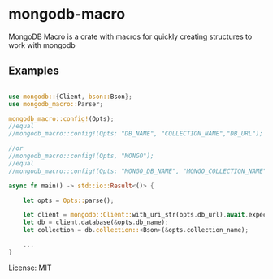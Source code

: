# mongodb-macro

MongoDB Macro is a crate with macros for quickly creating structures to work with mongodb

## Examples
```rust

use mongodb::{Client, bson::Bson};
use mongodb_macro::Parser;

mongodb_macro::config!(Opts);
//equal
//mongodb_macro::config!(Opts; "DB_NAME", "COLLECTION_NAME","DB_URL");

//or
//mongodb_macro::config!(Opts, "MONGO");
//equal
//mongodb_macro::config!(Opts; "MONGO_DB_NAME", "MONGO_COLLECTION_NAME","MONGO_DB_URL");

async fn main() -> std::io::Result<()> {

    let opts = Opts::parse();

    let client = mongodb::Client::with_uri_str(opts.db_url).await.expect("failed to connect");
    let db = client.database(&opts.db_name);
    let collection = db.collection::<Bson>(&opts.collection_name);

    ...
}
```

License: MIT

